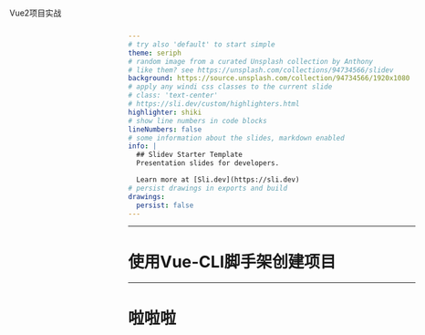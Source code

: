 ```yaml
---
# try also 'default' to start simple
theme: seriph
# random image from a curated Unsplash collection by Anthony
# like them? see https://unsplash.com/collections/94734566/slidev
background: https://source.unsplash.com/collection/94734566/1920x1080
# apply any windi css classes to the current slide
# class: 'text-center'
# https://sli.dev/custom/highlighters.html
highlighter: shiki
# show line numbers in code blocks
lineNumbers: false
# some information about the slides, markdown enabled
info: |
  ## Slidev Starter Template
  Presentation slides for developers.

  Learn more at [Sli.dev](https://sli.dev)
# persist drawings in exports and build
drawings:
  persist: false
---
```


<!-- # Vue2项目实战 -->

<style>
  #title1 {
    position: absolute;
    left: 20px;
    top: 20px;
  }
</style>
<div id="title1">Vue2项目实战</div>


---

# 使用Vue-CLI脚手架创建项目

---

# 啦啦啦

<Counter />


